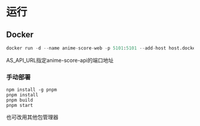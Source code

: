 # 运行

## Docker

```python
docker run -d --name anime-score-web -p 5101:5101 --add-host host.docker.internal:host-gateway -e AS_API_URL=host.docker.internal:5100 stellatezero/anime-score-web
```

 AS_API_URL指定anime-score-api的端口地址

### 手动部署

```shell
npm install -g pnpm
pnpm install
pnpm build
pnpm start
```

也可改用其他包管理器

